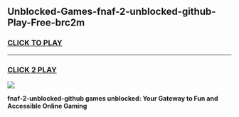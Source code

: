 
## Unblocked-Games-fnaf-2-unblocked-github-Play-Free-brc2m
<h3>
<a href="https://premium76.site?title=fnaf-2-unblocked-github&ref=23A">CLICK TO PLAY</a></h3>
<hr>

<h3>
<a href="https://premium76.site?title=fnaf-2-unblocked-github&ref=23A">CLICK 2 PLAY</a>
  
</h3>

<a href="https://premium76.site?title=fnaf-2-unblocked-github&ref=23A"><img src="https://clearcache.store/games.png"></a>


**fnaf-2-unblocked-github games unblocked: Your Gateway to Fun and Accessible Online Gaming**
